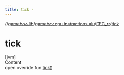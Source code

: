 ```yaml
---
title: tick -
---
```

//[gameboy-lib](../../index.md)/[gameboy.cpu.instructions.alu](../index.md)/[DEC_rr](index.md)/[tick](tick.md)



# tick  
[jvm]  
Content  
open override fun [tick](tick.md)()  



